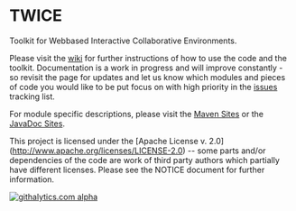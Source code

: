 TWICE
=====

Toolkit for Webbased Interactive Collaborative Environments.

Please visit the [wiki](https://github.com/olinux/twice/wiki) for further instructions of how to use the code and the toolkit. Documentation is a work in progress and will improve constantly - so revisit the page for updates and let us know which modules and pieces of code you would like to be put focus on with high priority in the [issues](https://github.com/olinux/twice/issues/new) tracking list.

For module specific descriptions, please visit the [Maven Sites](http://olinux.github.com/twice/twice/index.html) or the [JavaDoc Sites](http://twice.olinux.ch/javadoc/index.html).

This project is licensed under the [Apache License v. 2.0] (http://www.apache.org/licenses/LICENSE-2.0) -- some parts and/or dependencies of the code are work of third party authors which partially have different licenses. Please see the NOTICE document for further information.

[![githalytics.com alpha](https://cruel-carlota.pagodabox.com/21fc96ecdd5b75775df8dfeea272aa3a "githalytics.com")](http://githalytics.com/olinux/twice)
